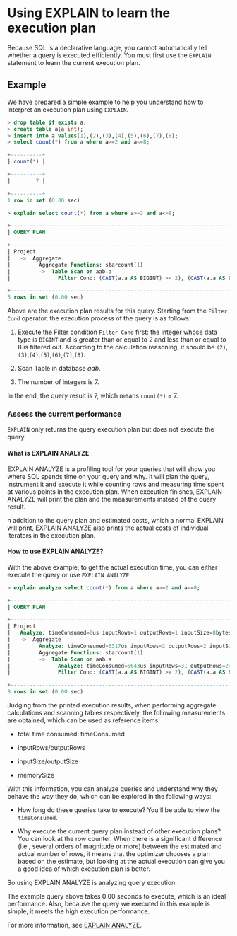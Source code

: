 # Using EXPLAIN to learn the execution plan

Because SQL is a declarative language, you cannot automatically tell whether a query is executed efficiently. You must first use the `EXPLAIN` statement to learn the current execution plan.

## Example

We have prepared a simple example to help you understand how to interpret an execution plan using `EXPLAIN`.

```sql
> drop table if exists a;
> create table a(a int);
> insert into a values(1),(2),(3),(4),(5),(6),(7),(8);
> select count(*) from a where a>=2 and a<=8;

+----------+
| count(*) |

+----------+
|        7 |

+----------+
1 row in set (0.00 sec)

> explain select count(*) from a where a>=2 and a<=8;

+-----------------------------------------------------------------------------------+
| QUERY PLAN                                                                        |

+-----------------------------------------------------------------------------------+
| Project                                                                           |
|   ->  Aggregate                                                                   |
|         Aggregate Functions: starcount(1)                                         |
|         ->  Table Scan on aab.a                                                   |
|               Filter Cond: (CAST(a.a AS BIGINT) >= 2), (CAST(a.a AS BIGINT) <= 8) |

+-----------------------------------------------------------------------------------+
5 rows in set (0.00 sec)
```

Above are the execution plan results for this query. Starting from the `Filter Cond` operator, the execution process of the query is as follows:

1. Execute the Filter condition `Filter Cond` first: the integer whose data type is `BIGINT` and is greater than or equal to 2 and less than or equal to 8 is filtered out. According to the calculation reasoning, it should be `(2)`,`(3)`,`(4)`,`(5)`,`(6)`,`(7)`,`(8)`.

2. Scan Table in database *aab*.

3. The number of integers is 7.

In the end, the query result is 7, which means `count(*)` = 7.

### Assess the current performance

`EXPLAIN` only returns the query execution plan but does not execute the query.

#### What is EXPLAIN ANALYZE

EXPLAIN ANALYZE is a profiling tool for your queries that will show you where SQL spends time on your query and why. It will plan the query, instrument it and execute it while counting rows and measuring time spent at various points in the execution plan. When execution finishes, EXPLAIN ANALYZE will print the plan and the measurements instead of the query result.

n addition to the query plan and estimated costs, which a normal EXPLAIN will print, EXPLAIN ANALYZE also prints the actual costs of individual iterators in the execution plan.

#### How to use EXPLAIN ANALYZE?

With the above example, to get the actual execution time, you can either execute the query or use `EXPLAIN ANALYZE`:

```sql
> explain analyze select count(*) from a where a>=2 and a<=8;

+-------------------------------------------------------------------------------------------------------------------------------+
| QUERY PLAN                                                                                                                    |

+-------------------------------------------------------------------------------------------------------------------------------+
| Project                                                                                                                       |
|   Analyze: timeConsumed=0us inputRows=1 outputRows=1 inputSize=8bytes outputSize=8bytes memorySize=8bytes                     |
|   ->  Aggregate                                                                                                               |
|         Analyze: timeConsumed=3317us inputRows=2 outputRows=2 inputSize=8bytes outputSize=16bytes memorySize=16bytes          |
|         Aggregate Functions: starcount(1)                                                                                     |
|         ->  Table Scan on aab.a                                                                                               |
|               Analyze: timeConsumed=6643us inputRows=31 outputRows=24 inputSize=96bytes outputSize=64bytes memorySize=64bytes |
|               Filter Cond: (CAST(a.a AS BIGINT) >= 2), (CAST(a.a AS BIGINT) <= 8)                                             |

+-------------------------------------------------------------------------------------------------------------------------------+
8 rows in set (0.00 sec)
```

Judging from the printed execution results, when performing aggregate calculations and scanning tables respectively, the following measurements are obtained, which can be used as reference items:

- total time consumed: timeConsumed

- inputRows/outputRows

- inputSize/outputSize

- memorySize

With this information, you can analyze queries and understand why they behave the way they do, which can be explored in the following ways:

- How long do these queries take to execute? You'll be able to view the `timeConsumed`.

- Why execute the current query plan instead of other execution plans? You can look at the row counter. When there is a significant difference (i.e., several orders of magnitude or more) between the estimated and actual number of rows, it means that the optimizer chooses a plan based on the estimate, but looking at the actual execution can give you a good idea of ​​which execution plan is better.

So using EXPLAIN ANALYZE is analyzing query execution.

The example query above takes 0.00 seconds to execute, which is an ideal performance. Also, because the query we executed in this example is simple, it meets the high execution performance.

For more information, see [EXPLAIN ANALYZE](../../Reference/SQL-Reference/Other/Explain/explain-analyze.md).
